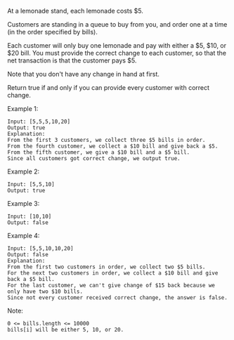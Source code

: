 At a lemonade stand, each lemonade costs $5. 

Customers are standing in a queue to buy from you, and order one at a time (in the order specified by bills).

Each customer will only buy one lemonade and pay with either a $5, $10, or $20 bill.  You must provide the correct change to each customer, so that the net transaction is that the customer pays $5.

Note that you don't have any change in hand at first.

Return true if and only if you can provide every customer with correct change.
 

Example 1:

	Input: [5,5,5,10,20]
	Output: true
	Explanation: 
	From the first 3 customers, we collect three $5 bills in order.
	From the fourth customer, we collect a $10 bill and give back a $5.
	From the fifth customer, we give a $10 bill and a $5 bill.
	Since all customers got correct change, we output true.

Example 2:

	Input: [5,5,10]
	Output: true

Example 3:

	Input: [10,10]
	Output: false

Example 4:

	Input: [5,5,10,10,20]
	Output: false
	Explanation: 
	From the first two customers in order, we collect two $5 bills.
	For the next two customers in order, we collect a $10 bill and give back a $5 bill.
	For the last customer, we can't give change of $15 back because we only have two $10 bills.
	Since not every customer received correct change, the answer is false.
 

Note:

	0 <= bills.length <= 10000
	bills[i] will be either 5, 10, or 20.